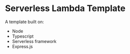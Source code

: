 # Serverless Lambda Template
A template built on:
- Node
- Typescript 
- Serverless framework 
- Express.js
